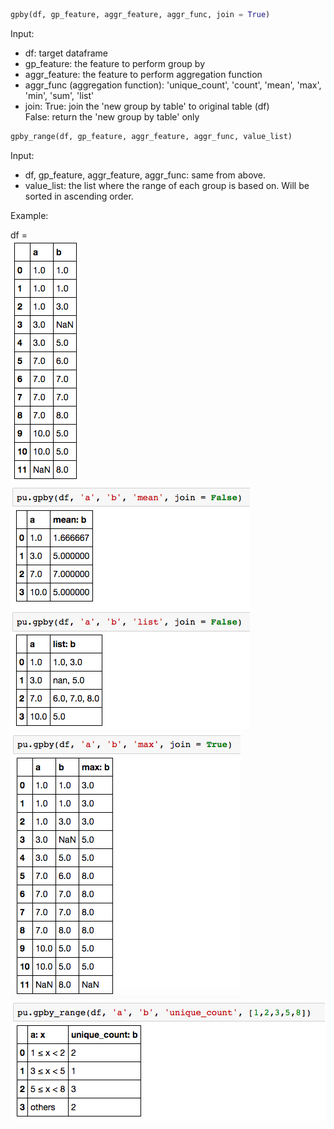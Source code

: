 ```python
gpby(df, gp_feature, aggr_feature, aggr_func, join = True)
```

Input:  
* df:  target dataframe  
* gp_feature: the feature to perform group by  
* aggr_feature: the feature to perform aggregation function  
* aggr_func (aggregation function): 'unique_count', 'count', 'mean', 'max', 'min', 'sum', 'list'  
* join: True:   join the 'new group by table' to original table (df)  
        False:  return the 'new group by table' only  

```python
gpby_range(df, gp_feature, aggr_feature, aggr_func, value_list)
```

Input:
* df, gp_feature, aggr_feature, aggr_func: same from above. 
* value_list: the list where the range of each group is based on. Will be sorted in ascending order.

Example:    

df =   
![](imgs/gpby-1.png)   
![](imgs/gpby-2.png)  
![](imgs/gpby-3.png)  
![](imgs/gpby-4.png)  
